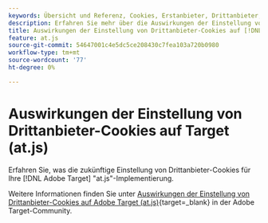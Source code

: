 ```yaml
---
keywords: Übersicht und Referenz, Cookies, Erstanbieter, Drittanbieter, Erstanbieter, Drittanbieter, Erstanbieter, Drittanbieter, Erstanbieter, Drittanbieter, Drittanbieter, at.js
description: Erfahren Sie mehr über die Auswirkungen der Einstellung von Drittanbieter-Cookies in [!DNL Adobe Target] (at.js)
title: Auswirkungen der Einstellung von Drittanbieter-Cookies auf [!DNL Adobe Target] (at.js)
feature: at.js
source-git-commit: 54647001c4e5dc5ce208430c7fea103a720b0980
workflow-type: tm+mt
source-wordcount: '77'
ht-degree: 0%

---
```


# Auswirkungen der Einstellung von Drittanbieter-Cookies auf Target (at.js)

Erfahren Sie, was die zukünftige Einstellung von Drittanbieter-Cookies für Ihre [!DNL Adobe Target] &quot;at.js&quot;-Implementierung.

Weitere Informationen finden Sie unter [Auswirkungen der Einstellung von Drittanbieter-Cookies auf Adobe Target (at.js)](https://experienceleaguecommunities.adobe.com/t5/adobe-target-blogs/the-impact-of-third-party-cookie-deprecation-on-adobe-target-at/ba-p/661615?search=Third%20Party%20Cookie%20Deprecation){target=_blank} in der Adobe Target-Community.
